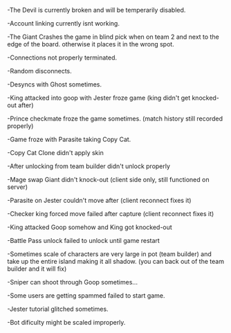 -The Devil is currently broken and will be temperarily disabled.

-Account linking currently isnt working.

-The Giant Crashes the game in blind pick when on team 2 and next to the edge of the board. otherwise it places it in the wrong spot.

-Connections not properly terminated.

-Random disconnects.

-Desyncs with Ghost sometimes.

-King attacked into goop with Jester froze game (king didn't get knocked-out after)

-Prince checkmate froze the game sometimes. (match history still recorded properly)

-Game froze with Parasite taking Copy Cat.

-Copy Cat Clone didn't apply skin

-After unlocking from team builder didn't unlock properly

-Mage swap Giant didn't knock-out (client side only, still functioned on server)

-Parasite on Jester couldn't move after (client reconnect fixes it)

-Checker king forced move failed after capture (client reconnect fixes it)

-King attacked Goop somehow and King got knocked-out

-Battle Pass unlock failed to unlock until game restart

-Sometimes scale of characters are very large in pot (team builder) and take up the entire island making it all shadow. (you can back out of the team builder and it will fix)

-Sniper can shoot through Goop sometimes...

-Some users are getting spammed failed to start game.

-Jester tutorial glitched sometimes.

-Bot dificulty might be scaled improperly.
